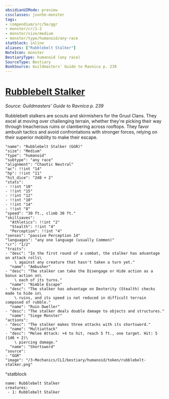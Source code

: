 ```yaml
---
obsidianUIMode: preview
cssclasses: json5e-monster
tags:
- compendium/src/5e/ggr
- monster/cr/1-2
- monster/size/medium
- monster/type/humanoid/any-race
statblock: inline
aliases: ["Rubblebelt Stalker"]
NoteIcon: monster
BestiaryType: humanoid (any race)
SourceType: Bestiary
BookSource: Guildmasters' Guide to Ravnica p. 239
---
```

# [Rubblebelt Stalker](3-Mechanics\CLI\bestiary\humanoid/rubblebelt-stalker-ggr.md)
*Source: Guildmasters' Guide to Ravnica p. 239*  

Rubblebelt stalkers are scouts and skirmishers for the Gruul Clans. They excel at moving over challenging terrain, whether they're picking their way through treacherous ruins or clambering across rooftops. They favor ambush tactics and avoid confrontations with stronger forces, relying on their superior mobility to make their escape.

```statblock
"name": "Rubblebelt Stalker (GGR)"
"size": "Medium"
"type": "humanoid"
"subtype": "any race"
"alignment": "Chaotic Neutral"
"ac": !!int "14"
"hp": !!int "11"
"hit_dice": "2d8 + 2"
"stats":
- !!int "10"
- !!int "15"
- !!int "12"
- !!int "10"
- !!int "14"
- !!int "8"
"speed": "30 ft., climb 30 ft."
"skillsaves":
  "Athletics": !!int "2"
  "Stealth": !!int "4"
  "Perception": !!int "4"
"senses": "passive Perception 14"
"languages": "any one language (usually Common)"
"cr": "1/2"
"traits":
- "desc": "In the first round of a combat, the stalker has advantage on attack rolls\
    \ against any creature that hasn't taken a turn yet."
  "name": "Ambusher"
- "desc": "The stalker can take the Disengage or Hide action as a bonus action on\
    \ each of its turns."
  "name": "Nimble Escape"
- "desc": "The stalker has advantage on Dexterity (Stealth) checks made to hide in\
    \ ruins, and its speed is not reduced in difficult terrain composed of rubble."
  "name": "Ruin Dweller"
- "desc": "The stalker deals double damage to objects and structures."
  "name": "Siege Monster"
"actions":
- "desc": "The stalker makes three attacks with its shortsword."
  "name": "Multiattack"
- "desc": "Melee Attack: +4 to hit, reach 5 ft., one target. Hit: 5 (1d6 + 2)\
    \ piercing damage."
  "name": "Shortsword"
"source":
- "GGR"
"image": "/3-Mechanics/CLI/bestiary/humanoid/token/rubblebelt-stalker.png"
```
^statblock

```encounter-table
name: Rubblebelt Stalker
creatures:
 - 1: Rubblebelt Stalker
```